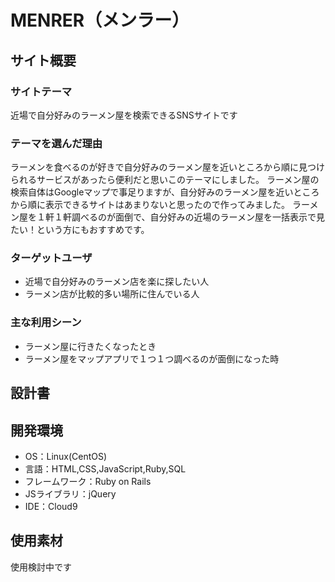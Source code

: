 # MENRER（メンラー）

## サイト概要

### サイトテーマ
近場で自分好みのラーメン屋を検索できるSNSサイトです

### テーマを選んだ理由
ラーメンを食べるのが好きで自分好みのラーメン屋を近いところから順に見つけられるサービスがあったら便利だと思いこのテーマにしました。
ラーメン屋の検索自体はGoogleマップで事足りますが、自分好みのラーメン屋を近いところから順に表示できるサイトはあまりないと思ったので作ってみました。
ラーメン屋を１軒１軒調べるのが面倒で、自分好みの近場のラーメン屋を一括表示で見たい！という方にもおすすめです。

### ターゲットユーザ
- 近場で自分好みのラーメン店を楽に探したい人
- ラーメン店が比較的多い場所に住んでいる人

### 主な利用シーン
- ラーメン屋に行きたくなったとき
- ラーメン屋をマップアプリで１つ１つ調べるのが面倒になった時

## 設計書

## 開発環境
- OS：Linux(CentOS)
- 言語：HTML,CSS,JavaScript,Ruby,SQL
- フレームワーク：Ruby on Rails
- JSライブラリ：jQuery
- IDE：Cloud9

## 使用素材
使用検討中です